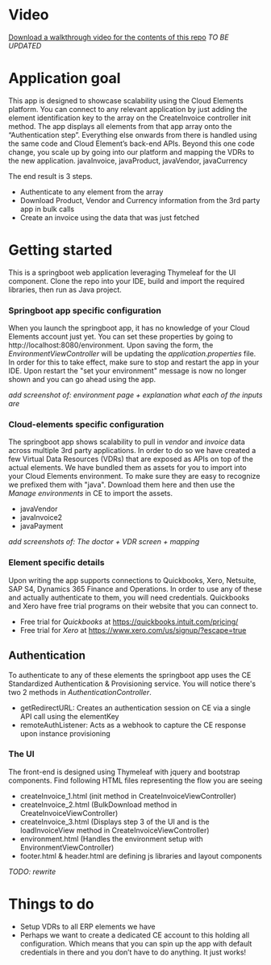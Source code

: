 # Video 
[Download a walkthrough video for the contents of this repo](src/main/resources/demobank_walkthrough.mp4) 
*TO BE UPDATED*

# Application goal
This app is designed to showcase scalability using the Cloud Elements platform.  You can connect to any relevant application by just adding the element identification key to the array on the CreateInvoice controller init method. The app displays all elements from that app array onto the “Authentication step”.  Everything else onwards from there is handled using the same code and Cloud Element’s back-end APIs.  Beyond this one code change, you scale up by going into our platform and mapping the VDRs to the new application.  javaInvoice, javaProduct, javaVendor, javaCurrency 

The end result is 3 steps. 
* Authenticate to any element from the array
* Download Product, Vendor and Currency information from the 3rd party app in bulk calls
* Create an invoice using the data that was just fetched


# Getting started

This is a springboot web application leveraging Thymeleaf for the UI component. Clone the repo into your IDE, build and import the required libraries, then run as Java project.


### Springboot app specific configuration
When you launch the springboot app, it has no knowledge of your Cloud Elements account just yet.  You can set these properties by going to http://localhost:8080/environment.  Upon saving the form, the *EnvironmentViewController* will be updating the *application.properties* file. In order for this to take effect, make sure to stop and restart the app in your IDE.  Upon restart the "set your environment" message is now no longer shown and you can go ahead using the app.

*add screenshot of: environment page + explanation what each of the inputs are*

### Cloud-elements specific configuration
The springboot app shows scalability to pull in *vendor* and *invoice* data across multiple 3rd party applications. In order to do so we have created a few Virtual Data Resources (VDRs) that are exposed as APIs on top of the actual elements. We have bundled them as assets for you to import into your Cloud Elements environment.  To make sure they are easy to recognize we prefixed them with "java".  Download them here and then use the *Manage environments* in CE to import the assets.

- javaVendor
- javaInvoice2
- javaPayment

*add screenshots of: The doctor + VDR screen + mapping*


### Element specific details
Upon writing the app supports connections to Quickbooks, Xero, Netsuite, SAP S4, Dynamics 365 Finance and Operations.  In order to use any of these and actually authenticate to them, you will need credentials. Quickbooks and Xero have free trial programs on their website that you can connect to.

- Free trial for *Quickbooks* at https://quickbooks.intuit.com/pricing/
- Free trial for *Xero* at https://www.xero.com/us/signup/?escape=true



## Authentication
To authenticate to any of these elements the springboot app uses the CE Standardized Authentication & Provisioning service.  You will notice there's two 2 methods in *AuthenticationController*.

- getRedirectURL: Creates an authentication session on CE via a single API call using the elementKey
- remoteAuthListener: Acts as a webhook to capture the CE response upon instance provisioning




### The UI
The front-end is designed using Thymeleaf with jquery and bootstrap components. Find following HTML files representing the flow you are seeing
* createInvoice_1.html (init method in CreateInvoiceViewController)
* createInvoice_2.html (BulkDownload method in CreateInvoiceViewController)
* createInvoice_3.html (Displays step 3 of the UI and is the loadInvoiceView method in CreateInvoiceViewController)
* environment.html (Handles the environment setup with EnvironmentViewController)
* footer.html & header.html are defining js libraries and layout components

*TODO: rewrite*


# Things to do
* Setup VDRs to all ERP elements we have
* Perhaps we want to create a dedicated CE account to this holding all configuration. Which means that you can spin up the app with default credentials in there and you don’t have to do anything. It just works!

